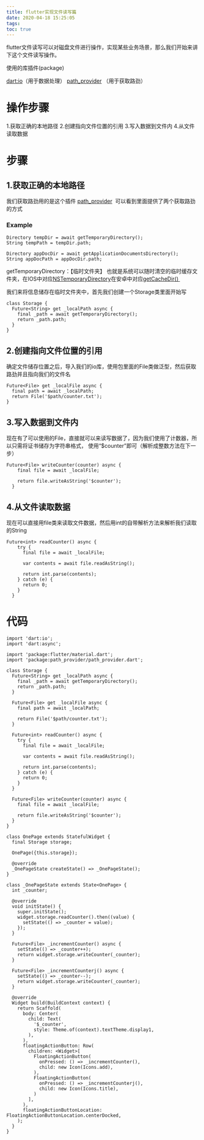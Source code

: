 ```yaml
---
title: flutter实现文件读写篇
date: 2020-04-18 15:25:05
tags:
toc: true
---
```

flutter文件读写可以对磁盘文件进行操作，实现某些业务场景，那么我们开始来讲下这个文件读写操作。

使用的库插件(package)

[dart:io](https://api.flutter.dev/flutter/dart-io/dart-io-library.html)（用于数据处理）
[path_provider](https://pub.flutter-io.cn/packages/path_provider) （用于获取路劲）

# 操作步骤
1.获取正确的本地路径
2.创建指向文件位置的引用
3.写入数据到文件内
4.从文件读取数据

# 步骤
## 1.获取正确的本地路径
我们获取路劲用的是这个插件
[path_provider](https://pub.flutter-io.cn/packages/path_provider) 
可以看到里面提供了两个获取路劲的方式

### Example

```
Directory tempDir = await getTemporaryDirectory();
String tempPath = tempDir.path;

Directory appDocDir = await getApplicationDocumentsDirectory();
String appDocPath = appDocDir.path;
```

getTemporaryDirectory：【临时文件夹】
也就是系统可以随时清空的临时缓存文件夹，在IOS中对应[NSTemporaryDirectory](https://developer.apple.com/documentation/foundation/1409211-nstemporarydirectory)在安卓中对应[getCacheDir() ](https://developer.android.google.cn/reference/android/content/Context#getCacheDir())

我们来将信息储存在临时文件夹中，首先我们创建一个Storage类里面开始写

```
class Storage {
  Future<String> get _localPath async {
    final _path = await getTemporaryDirectory();
    return _path.path;
  }
}
```

## 2.创建指向文件位置的引用
确定文件储存位置之后，导入我们的io库，使用包里面的File类做泛型，然后获取路劲并且指向我们的文件名

```
Future<File> get _localFile async {
  final path = await _localPath;
  return File('$path/counter.txt');
}
```


## 3.写入数据到文件内
现在有了可以使用的File，直接就可以来读写数据了，因为我们使用了计数器，所以只需将证书储存为字符串格式，
使用“$counter”即可（解析成整数方法在下一步）

```
Future<File> writeCounter(counter) async {
    final file = await _localFile;

    return file.writeAsString('$counter');
  }
```

## 4.从文件读取数据
现在可以直接用file类来读取文件数据，然后用int的自带解析方法来解析我们读取的String

```
Future<int> readCounter() async {
    try {
      final file = await _localFile;

      var contents = await file.readAsString();

      return int.parse(contents);
    } catch (e) {
      return 0;
    }
  }
```

# 代码

```
import 'dart:io';
import 'dart:async';

import 'package:flutter/material.dart';
import 'package:path_provider/path_provider.dart';

class Storage {
  Future<String> get _localPath async {
    final _path = await getTemporaryDirectory();
    return _path.path;
  }

  Future<File> get _localFile async {
    final path = await _localPath;

    return File('$path/counter.txt');
  }

  Future<int> readCounter() async {
    try {
      final file = await _localFile;

      var contents = await file.readAsString();

      return int.parse(contents);
    } catch (e) {
      return 0;
    }
  }

  Future<File> writeCounter(counter) async {
    final file = await _localFile;

    return file.writeAsString('$counter');
  }
}

class OnePage extends StatefulWidget {
  final Storage storage;

  OnePage({this.storage});

  @override
  _OnePageState createState() => _OnePageState();
}

class _OnePageState extends State<OnePage> {
  int _counter;

  @override
  void initState() {
    super.initState();
    widget.storage.readCounter().then((value) {
      setState(() => _counter = value);
    });
  }

  Future<File> _incrementCounter() async {
    setState(() => _counter++);
    return widget.storage.writeCounter(_counter);
  }

  Future<File> _incrementCounterj() async {
    setState(() => _counter--);
    return widget.storage.writeCounter(_counter);
  }

  @override
  Widget build(BuildContext context) {
    return Scaffold(
      body: Center(
        child: Text(
          '$_counter',
          style: Theme.of(context).textTheme.display1,
        ),
      ),
      floatingActionButton: Row(
        children: <Widget>[
          FloatingActionButton(
            onPressed: () => _incrementCounter(),
            child: new Icon(Icons.add),
          ),
          FloatingActionButton(
            onPressed: () => _incrementCounterj(),
            child: new Icon(Icons.title),
          )
        ],
      ),
      floatingActionButtonLocation: FloatingActionButtonLocation.centerDocked,
    );
  }
}

```
